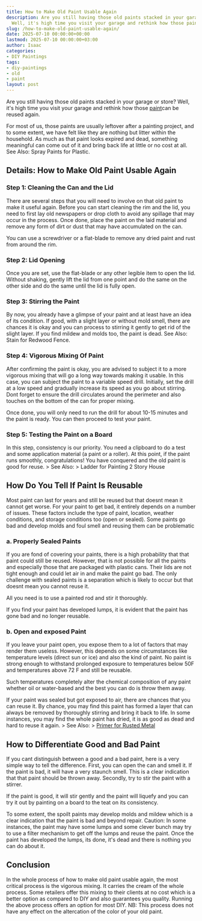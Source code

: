 ```yaml
---
title: How to Make Old Paint Usable Again
description: Are you still having those old paints stacked in your garage or store?
  Well, it's high time you visit your garage and rethink how those paint can be reused...
slug: /how-to-make-old-paint-usable-again/
date: 2025-07-10 00:00:00+00:00
lastmod: 2025-07-10 00:00:00+03:00
author: Isaac
categories:
- DIY Paintings
tags:
- diy-paintings
- old
- paint
layout: post
---
```

Are you still having those old paints stacked in your garage or store? Well, it's high time you visit your garage and rethink how those [paint](https://pestpolicy.com/airless-paint-sprayer-tips/)can be reused again.

For most of us, those paints are usually leftover after a painting project, and to some extent, we have felt like they are nothing but litter within the household. As much as that paint looks expired and dead, something meaningful can come out of it and bring back life at little or no cost at all. See Also: Spray Paints for Plastic.

##  Details: How to Make Old Paint Usable Again

###  Step 1: Cleaning the Can and the Lid

There are several steps that you will need to involve on that old paint to make it useful again. Before you can start cleaning the rim and the lid, you need to first lay old newspapers or drop cloth to avoid any spillage that may occur in the process. Once done, place the paint on the laid material and remove any form of dirt or dust that may have accumulated on the can.

You can use a screwdriver or a flat-blade to remove any dried paint and rust from around the rim.

###  Step 2: Lid Opening

Once you are set, use the flat-blade or any other legible item to open the lid. Without shaking, gently lift the lid from one point and do the same on the other side and do the same until the lid is fully open.

###  Step 3: Stirring the Paint

By now, you already have a glimpse of your paint and at least have an idea of its condition. If good, with a slight layer or without mold smell, there are chances it is okay and you can process to stirring it gently to get rid of the slight layer. If you find mildew and molds too, the paint is dead. See Also: Stain for Redwood Fence.

###  Step 4: Vigorous Mixing Of Paint

After confirming the paint is okay, you are advised to subject it to a more vigorous mixing that will go a long way towards making it usable. In this case, you can subject the paint to a variable speed drill. Initially, set the drill at a low speed and gradually increase its speed as you go about stirring. Dont forget to ensure the drill circulates around the perimeter and also touches on the bottom of the can for proper mixing.

Once done, you will only need to run the drill for about 10-15 minutes and the paint is ready. You can then proceed to test your paint.

###  Step 5: Testing the Paint on a Board

In this step, consistency is our priority. You need a clipboard to do a test and some application material (a paint or a roller). At this point, if the paint runs smoothly, congratulations! You have conquered and the old paint is good for reuse. > See Also: > Ladder for Painting 2 Story House

##  How Do You Tell If Paint Is Reusable

Most paint can last for years and still be reused but that doesnt mean it cannot get worse. For your paint to get bad, it entirely depends on a number of issues. These factors include the type of paint, location, weather conditions, and storage conditions too (open or sealed). Some paints go bad and develop molds and foul smell and reusing them can be problematic

###  a. Properly Sealed Paints

If you are fond of covering your paints, there is a high probability that that paint could still be reused. However, that is not possible for all the paints and especially those that are packaged with plastic cans. Their lids are not tight enough and could let air in and make the paint go bad. The only challenge with sealed paints is a separation which is likely to occur but that doesnt mean you cannot reuse it.

All you need is to use a painted rod and stir it thoroughly.

If you find your paint has developed lumps, it is evident that the paint has gone bad and no longer reusable.

###  b. Open and exposed Paint

If you leave your paint open, you expose them to a lot of factors that may render them useless. However, this depends on some circumstances like temperature levels (direct sun or ice) and also the kind of paint. No paint is strong enough to withstand prolonged exposure to temperatures below 50F and temperatures above 72 F and still be reusable.

Such temperatures completely alter the chemical composition of any paint whether oil or water-based and the best you can do is throw them away.

If your paint was sealed but got exposed to air, there are chances that you can reuse it. By chance, you may find this paint has formed a layer that can always be removed by thoroughly stirring and bring it back to life. In some instances, you may find the whole paint has dried, it is as good as dead and hard to reuse it again. > See Also: > [Primer for Rusted Metal](https://pestpolicy.com/best-primer-for-rusted-metal/)

##  How to Differentiate Good and Bad Paint

If you cant distinguish between a good and a bad paint, here is a very simple way to tell the difference. First, you can open the can and smell it. If the paint is bad, it will have a very staunch smell. This is a clear indication that that paint should be thrown away. Secondly, try to stir the paint with a stirrer.

If the paint is good, it will stir gently and the paint will liquefy and you can try it out by painting on a board to the teat on its consistency.

To some extent, the spoilt paints may develop molds and mildew which is a clear indication that the paint is bad and beyond repair. Caution: In some instances, the paint may have some lumps and some clever bunch may try to use a filter mechanism to get off the lumps and reuse the paint. Once the paint has developed the lumps, its done, it's dead and there is nothing you can do about it.

##  Conclusion

In the whole process of how to make old paint usable again, the most critical process is the vigorous mixing. It carries the cream of the whole process. Some retailers offer this mixing to their clients at no cost which is a better option as compared to DIY and also guarantees you quality. Running the above process offers an option for most DIY. NB: This process does not have any effect on the altercation of the color of your old paint.